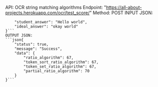 API: OCR string matching algorithms
Endpoint: "https://all-about-projects.herokuapp.com/ocr/test_score/"
Method: POST
INPUT JSON:
```json{
	"student_answer": "Hello world",
	"ideal_answer": "okay world"
}```
OUTPUT JSON:
```json{
    "status": true,
    "message": "Success",
    "data": {
        "ratio_algorithm": 67,
        "token_sort_ratio_algorithm": 67,
        "token_set_ratio_algorithm": 67,
        "partial_ratio_algorithm": 70
    }
}```

